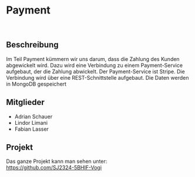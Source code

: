 # Payment
<br>

## Beschreibung
Im Teil Payment kümmern wir uns darum, dass die Zahlung des Kunden abgewickelt wird. Dazu wird eine Verbindung zu einem Payment-Service aufgebaut, der die Zahlung abwickelt. Der Payment-Service ist Stripe. Die Verbindung wird über eine REST-Schnittstelle aufgebaut. Die Daten werden in MongoDB gespeichert
## Mitglieder
- Adrian Schauer
- Lindor Limani
- Fabian Lasser

## Projekt
Das ganze Projekt kann man sehen unter:
<br>
https://github.com/SJ2324-5BHIF-Vogi
